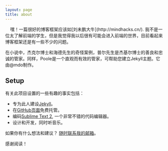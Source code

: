 ```yaml
---
layout: page
title: about
---
```


<p class="message">
      嘿！一篇很好的博客框架应该如[刘未鹏大牛](http://mindhacks.cn/).
      我不是一位太了解前端的学生，但是我觉得我以后很有可能会进入前端的世界，目前看起来博客框架还是有一些不少的问题。
</p>

在小说中，杰克尔博士和海德先生的奇怪案例，普尔先生是杰基尔博士的善良和忠诚的管家。同样，Poole是一个直观而有效的管家，可帮助您建立Jekyll主题。它由@mdo制作。





## Setup

有关此项目设置的一些有趣的事实包括：

* 专为此人建设[Jekyll](http://jekyllrb.com)。
* 在[GitHub页面](https://pages.github.com)免费托管。
* 编码[Sublime Text 2](http://sublimetext.com), 一个非常不错的代码编辑器。
* 设计和开发，同时听音乐。 

如果你有什么想法和建议？ [随时联系我的邮箱](1714593434@Outlook.com)。

感谢阅读！
